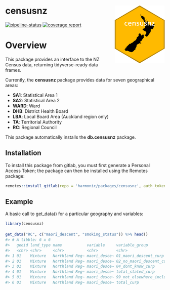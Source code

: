 
<!-- README.md is generated from README.Rmd. Please edit that file -->

# censusnz <img src='man/figures/logo.png' align="right" height="182.5" />

<!-- badges: start -->

[![pipeline-status](https://gitlab.harmonic.co.nz/harmonic/packages/censusnz/badges/master/pipeline.svg)](https://gitlab.harmonic.co.nz/harmonic/packages/censusnz/pipelines)
[![coverage
report](https://gitlab.harmonic.co.nz/harmonic/packages/censusnz/badges/master/coverage.svg)](https://gitlab.harmonic.co.nz/harmonic/packages/censusnz/commits/master)
<!-- badges: end -->

# Overview

This package provides an interface to the NZ Census data, returning
tidyverse-ready data frames.

Currently, the **censusnz** package provides data for seven geographical
areas:

-   **SA1**: Statistical Area 1
-   **SA2**: Statistical Area 2
-   **WARD**: Ward
-   **DHB**: District Health Board
-   **LBA**: Local Board Area (Auckland region only)
-   **TA**: Territorial Authority
-   **RC**: Regional Council

This package automatically installs the **db.censusnz** package.

## Installation

To install this package from gitlab, you must first generate a Personal
Access Token; the package can then be installed using the Remotes
package:

``` r
remotes::install_gitlab(repo = 'harmonic/packages/censusnz', auth_token = <PAT>, host = 'gitlab.harmonic.co.nz')
```

## Example

A basic call to get\_data() for a particular geography and variables:

``` r
library(censusnz)

get_data("RC", c("maori_descent", "smoking_status")) %>% head()
#> # A tibble: 6 x 6
#>   geoid land_type name           variable     variable_group               count
#>   <chr> <chr>     <chr>          <chr>        <chr>                        <dbl>
#> 1 01    Mixture   Northland Reg~ maori_desce~ 01_maori_descent_curp        69225
#> 2 01    Mixture   Northland Reg~ maori_desce~ 02_no_maori_descent_curp    104586
#> 3 01    Mixture   Northland Reg~ maori_desce~ 04_dont_know_curp             5268
#> 4 01    Mixture   Northland Reg~ maori_desce~ total_stated_curp           179076
#> 5 01    Mixture   Northland Reg~ maori_desce~ 99_not_elsewhere_included_~      0
#> 6 01    Mixture   Northland Reg~ maori_desce~ total_curp                  179076
```
